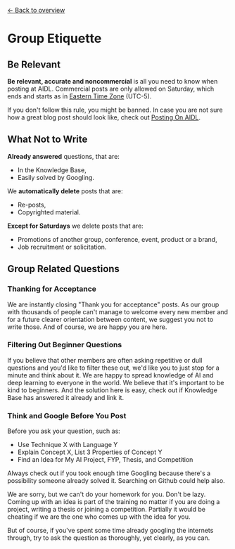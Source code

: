 [← Back to overview](README.md)

# Group Etiquette

## Be Relevant
**Be relevant, accurate and noncommercial** is all you need to know when posting at AIDL. Commercial posts are only allowed on Saturday, which ends and starts as in [Eastern Time Zone](https://time.is/cs/ET) (UTC-5).

If you don't follow this rule, you might be banned. In case you are not sure how a great blog post should look like, check out [Posting On AIDL](http://thegrandjanitor.com/2017/01/26/posting-on-aidl/).

## What Not to Write
**Already answered** questions, that are:
- In the Knowledge Base,
- Easily solved by Googling.

We **automatically delete** posts that are:
- Re-posts,
- Copyrighted material.

**Except for Saturdays** we delete posts that are:
- Promotions of another group, conference, event, product or a brand,
- Job recruitment or solicitation.

## Group Related Questions

### Thanking for Acceptance
We are instantly closing "Thank you for acceptance" posts. As our group with thousands of people can't manage to welcome every new member and for a future clearer orientation between content, we suggest you not to write those. And of course, we are happy you are here.

### Filtering Out Beginner Questions
If you believe that other members are often asking repetitive or dull questions and you'd like to filter these out, we'd like you to just stop for a minute and think about it. We are happy to spread knowledge of AI and deep learning to everyone in the world. We believe that it's important to be kind to beginners. And the solution here is easy, check out if Knowledge Base has answered it already and link it.

### Think and Google Before You Post
Before you ask your question, such as:
* Use Technique X with Language Y
* Explain Concept X, List 3 Properties of Concept Y
* Find an Idea for My AI Project, FYP, Thesis, and Competition

Always check out if you took enough time Googling because there's a possibility someone already solved it. Searching on Github could help also.

We are sorry, but we can't do your homework for you. Don't be lazy. Coming up with an idea is part of the training no matter if you are doing a project, writing a thesis or joining a competition. Partially it would be cheating if we are the one who comes up with the idea for you.

But of course, if you've spent some time already googling the internets through, try to ask the question as thoroughly, yet clearly, as you can.
